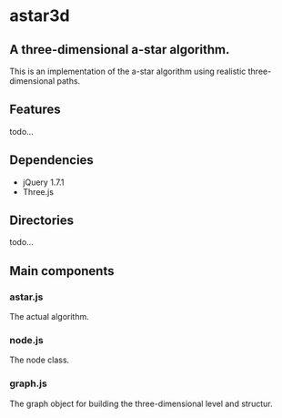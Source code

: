 # astar3d

## A three-dimensional a-star algorithm.

This is an implementation of the a-star algorithm using realistic three-dimensional paths.

## Features
todo...

## Dependencies
* jQuery 1.7.1
* Three.js

## Directories
todo...

## Main components

### astar.js

The actual algorithm.

### node.js

The node class.

### graph.js

The graph object for building the three-dimensional level and structur.



